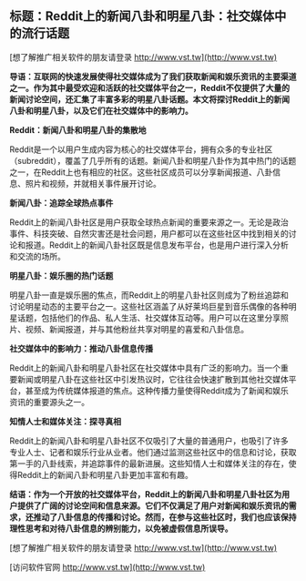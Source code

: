 ## **标题：Reddit上的新闻八卦和明星八卦：社交媒体中的流行话题**

[想了解推广相关软件的朋友请登录 http://www.vst.tw](http://www.vst.tw)

**导语：互联网的快速发展使得社交媒体成为了我们获取新闻和娱乐资讯的主要渠道之一。作为其中最受欢迎和活跃的社交媒体平台之一，Reddit不仅提供了大量的新闻讨论空间，还汇集了丰富多彩的明星八卦话题。本文将探讨Reddit上的新闻八卦和明星八卦，以及它们在社交媒体中的影响力。**

**Reddit：新闻八卦和明星八卦的集散地**

Reddit是一个以用户生成内容为核心的社交媒体平台，拥有众多的专业社区（subreddit），覆盖了几乎所有的话题。新闻八卦和明星八卦作为其中热门的话题之一，在Reddit上也有相应的社区。这些社区成员可以分享新闻报道、八卦信息、照片和视频，并就相关事件展开讨论。

**新闻八卦：追踪全球热点事件**

Reddit上的新闻八卦社区是用户获取全球热点新闻的重要来源之一。无论是政治事件、科技突破、自然灾害还是社会问题，用户都可以在这些社区中找到相关的讨论和报道。Reddit上的新闻八卦社区既是信息发布平台，也是用户进行深入分析和交流的场所。

**明星八卦：娱乐圈的热门话题**

明星八卦一直是娱乐圈的焦点，而Reddit上的明星八卦社区则成为了粉丝追踪和讨论明星动态的主要平台之一。这些社区涵盖了从好莱坞巨星到音乐偶像的各种明星话题，包括他们的作品、私人生活、社交媒体互动等。用户可以在这里分享照片、视频、新闻报道，并与其他粉丝共享对明星的喜爱和八卦信息。

**社交媒体中的影响力：推动八卦信息传播**

Reddit上的新闻八卦和明星八卦社区在社交媒体中具有广泛的影响力。当一个重要新闻或明星八卦在这些社区中引发热议时，它往往会快速扩散到其他社交媒体平台，甚至成为传统媒体报道的焦点。这种传播力量使得Reddit成为了新闻和娱乐资讯的重要源头之一。

**知情人士和媒体关注：探寻真相**

Reddit上的新闻八卦和明星八卦社区不仅吸引了大量的普通用户，也吸引了许多专业人士、记者和娱乐行业从业者。他们通过监测这些社区中的信息和讨论，获取第一手的八卦线索，并追踪事件的最新进展。这些知情人士和媒体关注的存在，使得Reddit上的新闻八卦和明星八卦更加丰富和有趣。

**结语：作为一个开放的社交媒体平台，Reddit上的新闻八卦和明星八卦社区为用户提供了广阔的讨论空间和信息来源。它们不仅满足了用户对新闻和娱乐资讯的需求，还推动了八卦信息的传播和讨论。然而，在参与这些社区时，我们也应该保持理性思考和对待八卦信息的辨别能力，以免被虚假信息所误导。**

[想了解推广相关软件的朋友请登录 http://www.vst.tw](http://www.vst.tw)


[访问软件官网 http://www.vst.tw](http://www.vst.tw)
